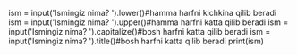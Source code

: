 ism = input('Ismingiz nima? ').lower()#hamma harfni kichkina qilib beradi
ism = input('Ismingiz nima? ').upper()#hamma harfni katta qilib beradi
ism = input('Ismingiz nima? ').capitalize()#bosh harfni katta qilib beradi
ism = input('Ismingiz nima? ').title()#bosh harfni katta qilib beradi
print(ism)
